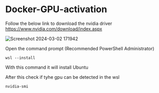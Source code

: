 # Docker-GPU-activation
Follow the below link to download the nvidia driver
https://www.nvidia.com/download/index.aspx 

![Screenshot 2024-03-02 171942](https://github.com/oyasizaki/Docker-GPU-activation/assets/118342512/6b60b087-0ea0-42ea-bb0f-6ee0e2964d7b)


Open the command prompt (Recommended PowerShell Administrator)

```shell
wsl --install
```

With this command it will install Ubuntu 

After this check if tyhe gpu can be detected in the wsl 

```shell
nvidia-smi
```
